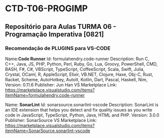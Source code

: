 # CTD-T06-PROGIMP
## Repositório para Aulas TURMA 06 - Programação Imperativa [0821]

### Recomendação de PLUGINS para VS-CODE
Name:**Code Runner**
Id: formulahendry.code-runner
Description: Run C, C++, Java, JS, PHP, Python, Perl, Ruby, Go, Lua, Groovy, PowerShell, CMD, BASH, F#, C#, VBScript, TypeScript, CoffeeScript, Scala, Swift, Julia, Crystal, OCaml, R, AppleScript, Elixir, VB.NET, Clojure, Haxe, Obj-C, Rust, Racket, Scheme, AutoHotkey, AutoIt, Kotlin, Dart, Pascal, Haskell, Nim, 
Version: 0.11.6
Publisher: Jun Han
VS Marketplace Link: https://marketplace.visualstudio.com/items?itemName=formulahendry.code-runner

Name: **SonarLint**
Id: sonarsource.sonarlint-vscode
Description: SonarLint is an IDE extension that helps you detect and fix quality issues as you write code in JavaScript, TypeScript, Python, Java, HTML and PHP.
Version: 3.0.0
Publisher: SonarSource
VS Marketplace Link: https://marketplace.visualstudio.com/items?itemName=SonarSource.sonarlint-vscode
